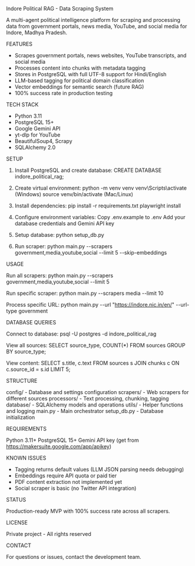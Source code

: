 Indore Political RAG - Data Scraping System

A multi-agent political intelligence platform for scraping and processing data from government portals, news media, YouTube, and social media for Indore, Madhya Pradesh.

FEATURES
- Scrapes government portals, news websites, YouTube transcripts, and social media
- Processes content into chunks with metadata tagging
- Stores in PostgreSQL with full UTF-8 support for Hindi/English
- LLM-based tagging for political domain classification
- Vector embeddings for semantic search (future RAG)
- 100% success rate in production testing

TECH STACK
- Python 3.11
- PostgreSQL 15+
- Google Gemini API
- yt-dlp for YouTube
- BeautifulSoup4, Scrapy
- SQLAlchemy 2.0

SETUP

1. Install PostgreSQL and create database:
   CREATE DATABASE indore_political_rag;

2. Create virtual environment:
   python -m venv venv
   venv\Scripts\activate  (Windows)
   source venv/bin/activate  (Mac/Linux)

3. Install dependencies:
   pip install -r requirements.txt
   playwright install

4. Configure environment variables:
   Copy .env.example to .env
   Add your database credentials and Gemini API key

5. Setup database:
   python setup_db.py

6. Run scraper:
   python main.py --scrapers government,media,youtube,social --limit 5 --skip-embeddings

USAGE

Run all scrapers:
python main.py --scrapers government,media,youtube,social --limit 5

Run specific scraper:
python main.py --scrapers media --limit 10

Process specific URL:
python main.py --url "https://indore.nic.in/en/" --url-type government

DATABASE QUERIES

Connect to database:
psql -U postgres -d indore_political_rag

View all sources:
SELECT source_type, COUNT(*) FROM sources GROUP BY source_type;

View content:
SELECT s.title, c.text FROM sources s JOIN chunks c ON c.source_id = s.id LIMIT 5;

STRUCTURE

config/          - Database and settings configuration
scrapers/        - Web scrapers for different sources
processors/      - Text processing, chunking, tagging
database/        - SQLAlchemy models and operations
utils/           - Helper functions and logging
main.py          - Main orchestrator
setup_db.py      - Database initialization

REQUIREMENTS

Python 3.11+
PostgreSQL 15+
Gemini API key (get from https://makersuite.google.com/app/apikey)

KNOWN ISSUES

- Tagging returns default values (LLM JSON parsing needs debugging)
- Embeddings require API quota or paid tier
- PDF content extraction not implemented yet
- Social scraper is basic (no Twitter API integration)

STATUS

Production-ready MVP with 100% success rate across all scrapers.

LICENSE

Private project - All rights reserved

CONTACT

For questions or issues, contact the development team.